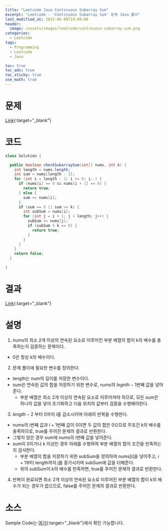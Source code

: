 ```yaml
---
title: "Leetcode Java Continuous Subarray Sum"
excerpt: "Leetcode - 'Continuous Subarray Sum' 문제 Java 풀이"
last_modified_at: 2022-06-09T19:00:00
header:
  image: /assets/images/leetcode/continuous-subarray-sum.png
categories:
  - Leetcode
tags:
  - Programming
  - Leetcode
  - Java

toc: true
toc_ads: true
toc_sticky: true
use_math: true
---
```

# 문제
[Link](https://leetcode.com/problems/continuous-subarray-sum/){:target="_blank"}

# 코드
```java
class Solution {

  public boolean checkSubarraySum(int[] nums, int k) {
    int length = nums.length;
    int sum = nums[length - 1];
    for (int i = length - 2; i >= 0; i--) {
      if (nums[i] == 0 && nums[i + 1] == 0) {
        return true;
      } else {
        sum += nums[i];
      }
      if (sum == 0 || sum >= k) {
        int subSum = nums[i];
        for (int j = i + 1; j < length; j++) {
          subSum += nums[j];
          if (subSum % k == 0) {
            return true;
          }
        }
      }
    }
    return false;
  }

}
```

# 결과
[Link](https://leetcode.com/submissions/detail/718024868/){:target="_blank"}

# 설명
1. nums의 최소 2개 이상의 연속된 요소로 이루어진 부분 배열의 합이 k의 배수를 충족하는지 검증하는 문제이다.
- 0은 항상 k의 배수이다.

2. 문제 풀이에 필요한 변수를 정의한다.
- length는 num의 길이를 저장한 변수이다.
- sum은 연속된 값의 합을 저장하기 위한 변수로, nums의 $legnth - 1$번째 값을 넣어준다.
  - 부분 배열은 최소 2개 이상의 연속된 요소로 이루어져야 하므로, 모든 sum은 하나의 값을 넣어 초기화하고 다음 위치의 값부터 검증을 수행해야한다.

3. $length - 2$ 부터 0까지 i를 감소시키며 아래의 반복을 수행한다.
- nums의 i번째 값과 $i + 1$번째 값이 0이면 두 값의 합은 0으므로 무조건 k의 배수를 충족하므로, true를 주어진 문제의 결과로 반환한다.
- 그렇지 않은 경우 sum에 nums의 i번째 값을 넣어준다.
- sum이 0이거나 k 이상인 경우 아래를 수행하여 부분 배열의 합이 조건을 만족하는지 검사한다.
  - 부분 배열의 합을 저장하기 위한 subSum을 정의하여 nums[i]을 넣어주고, $i + 1$부터 length까지 j를 증가시키며 subSum에 값을 더해준다.
  - 위의 subSum이 k의 배수를 만족하면, true를 주어진 문제의 결과로 반환한다.

4. 반복이 완료되면 최소 2개 이상의 연속된 요소로 이루어진 부분 배열의 합이 k의 배수가 되는 경우가 없으므로, false를 주어진 문제의 결과로 반환한다.

# 소스
Sample Code는 [여기](https://github.com/GracefulSoul/leetcode/blob/master/src/main/java/gracefulsoul/problems/ContinuousSubarraySum.java){:target="_blank"}에서 확인 가능합니다.